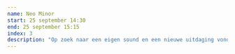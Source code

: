 ```yaml
---
name: Neo Minor
start: 25 september 14:30
end: 25 september 15:15
index: 3
description: "Op zoek naar een eigen sound en een nieuwe uitdaging vonden vier vrienden elkaar in de zomer van 2015. Neo Minor is melodische sound post-rock: gesofisticeerde pianomelodieën en melodische baslijnen ondersteund door strakke drumlijnen en zwevend engelengezang."
---
```

